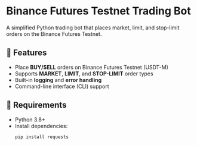 # Binance Futures Testnet Trading Bot

A simplified Python trading bot that places market, limit, and stop-limit orders on the Binance Futures Testnet.

## 🚀 Features
- Place **BUY/SELL** orders on Binance Futures Testnet (USDT-M)
- Supports **MARKET**, **LIMIT**, and **STOP-LIMIT** order types
- Built-in **logging** and **error handling**
- Command-line interface (CLI) support

## 🧩 Requirements
- Python 3.8+
- Install dependencies:
  ```bash
  pip install requests
